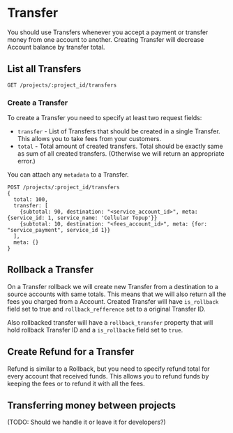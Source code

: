 # Transfer

You should use Transfers whenever you accept a payment or transfer money from one account to another. Creating Transfer will decrease Account balance by transfer total.

## List all Transfers

```
GET /projects/:project_id/transfers
```

### Create a Transfer

To create a Transfer you need to specify at least two request fields:

- ```transfer``` - List of Transfers that should be created in a single Transfer. This allows you to take fees from your customers.
- ```total``` - Total amount of created transfers. Total should be exactly same as sum of all created transfers. (Otherwise we will return an appropriate error.)

You can attach any ```metadata``` to a Transfer.

```
POST /projects/:project_id/transfers
{
  total: 100,
  transfer: [
    {subtotal: 90, destination: "<service_account_id>", meta: {service_id: 1, service_name: 'Cellular Topup'}}
    {subtotal: 10, destination: "<fees_account_id>", meta: {for: "service_payment", service_id 1}}
  ],
  meta: {}
}
```

## Rollback a Transfer

On a Transfer rollback we will create new Transfer from a destination to a source accounts with same totals. This means that we will also return all the fees you charged from a Account. Created Transfer will have ```is_rollback``` field set to true and ```rollback_refference``` set to a original Transfer ID.

Also rollbacked transfer will have a ```rollback_transfer``` property that will hold rollback Transfer ID and a ```is_rollbacke``` field set to ```true```.

## Create Refund for a Transfer

Refund is similar to a Rollback, but you need to specify refund total for every account that received funds. This allows you to refund funds by keeping the fees or to refund it with all the fees.

## Transferring money between projects

(TODO: Should we handle it or leave it for developers?)
